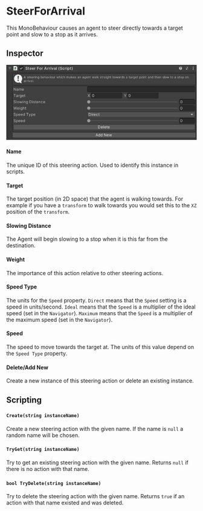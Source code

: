 # SteerForArrival

This MonoBehaviour causes an agent to steer directly towards a target point and slow to a stop as it arrives.

## Inspector

![EntityIdentity Inspector](../../../../images/SteerForArrivalInspector.png)

#### Name

The unique ID of this steering action. Used to identify this instance in scripts.

#### Target

The target position (in 2D space) that the agent is walking towards. For example if you have a `transform` to walk towards you would set this to the `XZ` position of the `transform`.

#### Slowing Distance

The Agent will begin slowing to a stop when it is this far from the destination.

#### Weight

The importance of this action relative to other steering actions.

#### Speed Type

The units for the `Speed` property. `Direct` means that the `Speed` setting is a speed in units/second. `Ideal` means that the `Speed` is a multiplier of the ideal speed (set in the `Navigator`). `Maximum` means that the `Speed` is a multiplier of the maximum speed (set in the `Navigator`).

#### Speed

The speed to move towards the target at. The units of this value depend on the `Speed Type` property.

#### Delete/Add New

Create a new instance of this steering action or delete an existing instance.

## Scripting

#### `Create(string instanceName)`

Create a new steering action with the given name. If the name is `null` a random name will be chosen.

#### `TryGet(string instanceName)`

Try to get an existing steering action with the given name. Returns `null` if there is no action with that name.

#### `bool TryDelete(string instanceName)`

Try to delete the steering action with the given name. Returns `true` if an action with that name existed and was deleted.